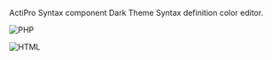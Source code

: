 ActiPro Syntax component Dark Theme Syntax definition color editor.

![PHP](https://i2.paste.pics/b17199a366db30a64cd0ecdffde8a666.png)

![HTML](https://i2.paste.pics/903e5927e45c55db4df67bf7cb7924a3.png)
